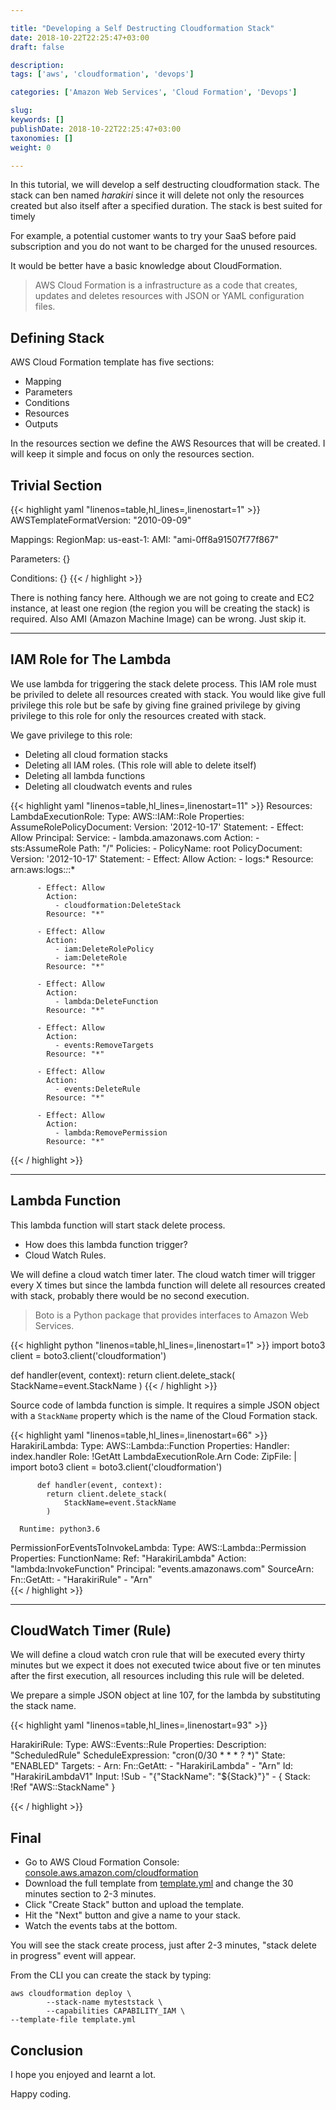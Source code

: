 ```yaml
---

title: "Developing a Self Destructing Cloudformation Stack"
date: 2018-10-22T22:25:47+03:00
draft: false

description: 
tags: ['aws', 'cloudformation', 'devops']

categories: ['Amazon Web Services', 'Cloud Formation', 'Devops']

slug: 
keywords: []
publishDate: 2018-10-22T22:25:47+03:00
taxonomies: []
weight: 0

---
```


In this tutorial, we will develop a self destructing cloudformation stack.
The stack can ben named *harakiri* since it will delete not only the resources created but also itself after a specified duration.
The stack is best suited for timely 

For example, a potential customer wants to try your SaaS before paid subscription and you do not want to be charged for the unused resources.

It would be better have a basic knowledge about CloudFormation.

> AWS Cloud Formation is a infrastructure as a code that creates, updates and deletes resources with JSON or YAML  configuration files.


## Defining Stack

AWS Cloud Formation template has five sections:

- Mapping
- Parameters
- Conditions
- Resources
- Outputs

In the resources section we define the AWS Resources that will be created. I will keep it simple and focus on only the resources section.


## Trivial Section

{{< highlight yaml "linenos=table,hl_lines=,linenostart=1" >}}
AWSTemplateFormatVersion: "2010-09-09"

Mappings:
  RegionMap:
    us-east-1:
      AMI: "ami-0ff8a91507f77f867"

Parameters: {}

Conditions: {}
{{< / highlight >}}

There is nothing fancy here. Although we are not going to create and EC2 instance, at least one region (the region you will be creating the stack)
is required. Also AMI (Amazon Machine Image) can be wrong. Just skip it.

---

## IAM Role for The Lambda

We use lambda for triggering the stack delete process. This IAM role must be priviled to delete all resources created with stack.
You would like give full privilege this role but be safe by giving fine grained privilege by giving privilege to this role for only the resources
created with stack.

We gave privilege to this role:

- Deleting all cloud formation stacks
- Deleting all IAM roles. (This role will able to delete itself)
- Deleting all lambda functions
- Deleting all cloudwatch events and rules

{{< highlight yaml "linenos=table,hl_lines=,linenostart=11" >}}
Resources:
  LambdaExecutionRole:
    Type: AWS::IAM::Role
    Properties:
      AssumeRolePolicyDocument:
        Version: '2012-10-17'
        Statement:
        - Effect: Allow
          Principal:
            Service:
            - lambda.amazonaws.com
          Action:
          - sts:AssumeRole
      Path: "/"
      Policies:
      - PolicyName: root
        PolicyDocument:
          Version: '2012-10-17'
          Statement:
          - Effect: Allow
            Action:
            - logs:*
            Resource: arn:aws:logs:*:*:*
          
          - Effect: Allow
            Action:
              - cloudformation:DeleteStack
            Resource: "*"
          
          - Effect: Allow
            Action: 
              - iam:DeleteRolePolicy
              - iam:DeleteRole
            Resource: "*"
          
          - Effect: Allow
            Action: 
              - lambda:DeleteFunction
            Resource: "*"
          
          - Effect: Allow
            Action:
              - events:RemoveTargets
            Resource: "*"

          - Effect: Allow
            Action:
              - events:DeleteRule
            Resource: "*"

          - Effect: Allow
            Action: 
              - lambda:RemovePermission
            Resource: "*"
{{< / highlight >}}

---

## Lambda Function
This lambda function will start stack delete process.

- How does this lambda function trigger?
- Cloud Watch Rules. 

We will define a cloud watch timer later. The cloud watch timer will trigger every X times but since the lambda function
will delete all resources created with stack, probably there would be no second execution.

> Boto is a Python package that provides interfaces to Amazon Web Services.

{{< highlight python "linenos=table,hl_lines=,linenostart=1" >}}
import boto3
client = boto3.client('cloudformation')

def handler(event, context):
return client.delete_stack(
    StackName=event.StackName
)
{{< / highlight >}}

Source code of lambda function is simple. It requires a simple JSON object with a `StackName` property which is the name of the
Cloud Formation stack.



{{< highlight yaml "linenos=table,hl_lines=,linenostart=66" >}}
  HarakiriLambda:
    Type: AWS::Lambda::Function
    Properties:
      Handler: index.handler
      Role: !GetAtt LambdaExecutionRole.Arn
      Code:
        ZipFile: |
          import boto3
          client = boto3.client('cloudformation')

          def handler(event, context):
            return client.delete_stack(
                StackName=event.StackName
            )

      Runtime: python3.6
  PermissionForEventsToInvokeLambda: 
    Type: AWS::Lambda::Permission
    Properties: 
      FunctionName: 
        Ref: "HarakiriLambda"
      Action: "lambda:InvokeFunction"
      Principal: "events.amazonaws.com"
      SourceArn: 
        Fn::GetAtt: 
          - "HarakiriRule"
          - "Arn"  
{{< / highlight >}}


---

## CloudWatch Timer (Rule)

We will define a cloud watch cron rule that will be executed every thirty minutes but we expect it does not executed twice about five or ten minutes after the first execution, all resources including this rule will be deleted.

We prepare a simple JSON object at line 107, for the lambda by substituting the stack name.

{{< highlight yaml "linenos=table,hl_lines=,linenostart=93" >}}

  HarakiriRule:
    Type: AWS::Events::Rule
    Properties: 
      Description: "ScheduledRule"
      ScheduleExpression: "cron(0/30 * * * ? *)"
      State: "ENABLED"
      Targets: 
        - 
          Arn: 
            Fn::GetAtt: 
              - "HarakiriLambda"
              - "Arn"
          Id: "HarakiriLambdaV1"
          Input: !Sub
          - "{\"StackName\": \"${Stack}\"}"
          - { Stack: !Ref "AWS::StackName" }   

{{< / highlight >}}


## Final

- Go to AWS Cloud Formation Console: [console.aws.amazon.com/cloudformation](https://console.aws.amazon.com/cloudformation/home?region=us-east-1)
- Download the full template from [template.yml](https://github.com/guneysus/aws-cf-templates/blob/master/harakiri-template/template.yml) and change the 
30 minutes section to 2-3 minutes. 
- Click "Create Stack" button and upload the template.
- Hit the "Next" button and give a name to your stack.
- Watch the events tabs at the bottom.

You will see the stack create process, just after 2-3 minutes, "stack delete in progress" event will appear.


From the CLI you can create the stack by typing:


```shell
aws cloudformation deploy \
		--stack-name myteststack \
		--capabilities CAPABILITY_IAM \
--template-file template.yml
```


## Conclusion

I hope you enjoyed and learnt a lot.

Happy coding.